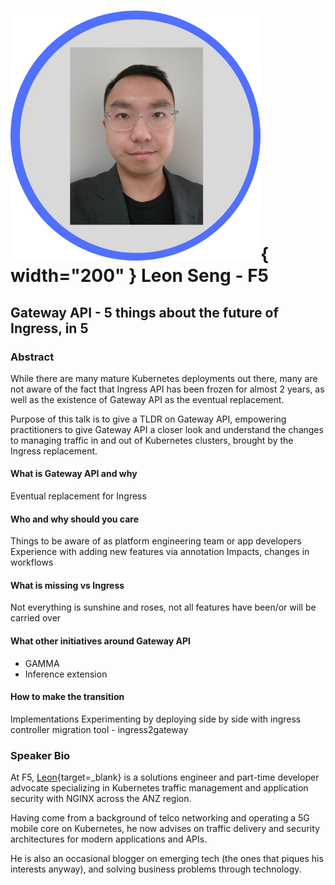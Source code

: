 # ![Leon's headshot](../images/speakers/headshots/LeonSeng.png){ width="200" } Leon Seng - F5

## Gateway API - 5 things about the future of Ingress, in 5
### Abstract
While there are many mature Kubernetes deployments out there, many are not aware of the fact that Ingress API has been frozen for almost 2 years, as well as the existence of Gateway API as the eventual replacement.

Purpose of this talk is to give a TLDR on Gateway API, empowering practitioners to give Gateway API a closer look and understand the changes to managing traffic in and out of Kubernetes clusters, brought by the Ingress replacement.

#### What is Gateway API and why
Eventual replacement for Ingress

#### Who and why should you care
Things to be aware of as platform engineering team or app developers
Experience with adding new features via annotation
Impacts, changes in workflows

#### What is missing vs Ingress
Not everything is sunshine and roses, not all features have been/or will be carried over

#### What other initiatives around Gateway API
- GAMMA
- Inference extension

#### How to make the transition
Implementations
Experimenting by deploying side by side with ingress controller
migration tool - ingress2gateway
### Speaker Bio
At F5, [Leon](https://www.linkedin.com/in/leonseng/){target=_blank} is a solutions engineer and part-time developer advocate specializing in Kubernetes traffic management and application security with NGINX across the ANZ region.

Having come from a background of telco networking and operating a 5G mobile core on Kubernetes, he now advises on traffic delivery and security architectures for modern applications and APIs.

He is also an occasional blogger on emerging tech (the ones that piques his interests anyway), and solving business problems through technology.